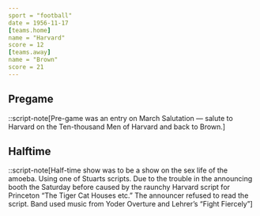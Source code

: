 ```yaml
---
sport = "football"
date = 1956-11-17
[teams.home]
name = "Harvard"
score = 12
[teams.away]
name = "Brown"
score = 21
---
```


## Pregame

::script-note[Pre-game was an entry on March Salutation — salute to Harvard on the Ten-thousand Men of Harvard and back to Brown.]

## Halftime

::script-note[Half-time show was to be a show on the sex life of the amoeba. Using one of Stuarts scripts. Due to the trouble in the announcing booth the Saturday before caused by the raunchy Harvard script for Princeton “The Tiger Cat Houses etc.” The announcer refused to read the script. Band used music from Yoder Overture and Lehrer’s “Fight Fiercely”]
